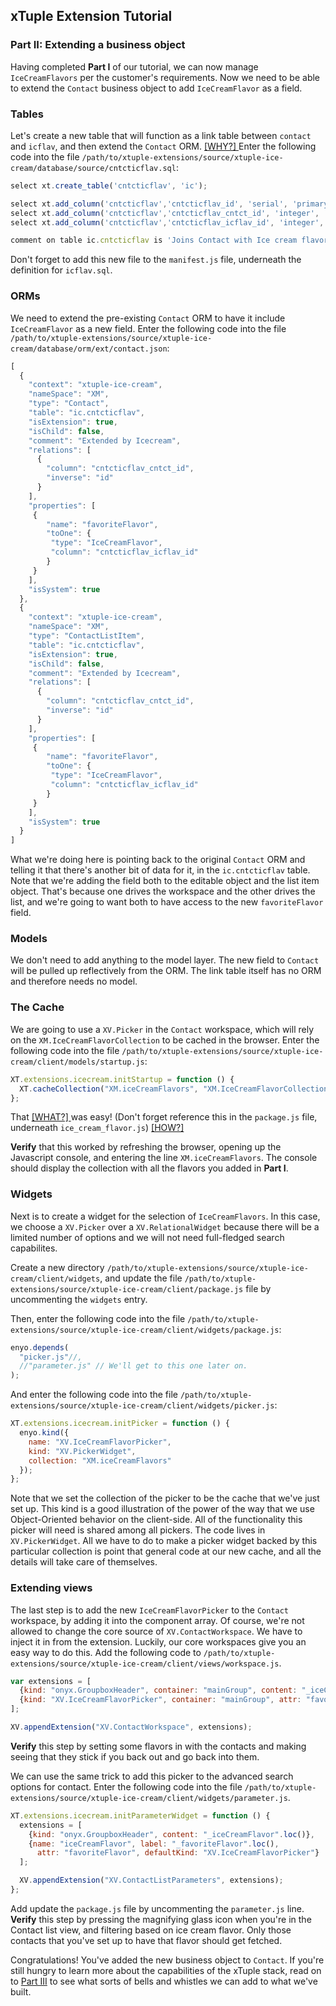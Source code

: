 ## xTuple Extension Tutorial
### Part II: Extending a business object

Having completed **Part I** of our tutorial, we can now manage `IceCreamFlavors` per the customer's requirements. Now we need to be able to extend the `Contact` business object to add `IceCreamFlavor` as a field.

### Tables

Let's create a new table that will function as a link table between `contact` and `icflav`, and then extend the `Contact` ORM.
[ [WHY?] ](TUTORIAL-FAQ.md#why-do-we-need-a-new-table-to-extend-contact)
Enter the following code into the file `/path/to/xtuple-extensions/source/xtuple-ice-cream/database/source/cntcticflav.sql`:


```javascript
select xt.create_table('cntcticflav', 'ic');

select xt.add_column('cntcticflav','cntcticflav_id', 'serial', 'primary key', 'ic');
select xt.add_column('cntcticflav','cntcticflav_cntct_id', 'integer', 'references cntct (cntct_id)', 'ic');
select xt.add_column('cntcticflav','cntcticflav_icflav_id', 'integer', 'references ic.icflav (icflav_id)', 'ic');

comment on table ic.cntcticflav is 'Joins Contact with Ice cream flavor';
```

Don't forget to add this new file to the `manifest.js` file, underneath the definition for `icflav.sql`.

### ORMs

We need to extend the pre-existing `Contact` ORM to have it include `IceCreamFlavor` as a new field. Enter the following code into the file `/path/to/xtuple-extensions/source/xtuple-ice-cream/database/orm/ext/contact.json`:

```javascript
[
  {
    "context": "xtuple-ice-cream",
    "nameSpace": "XM",
    "type": "Contact",
    "table": "ic.cntcticflav",
    "isExtension": true,
    "isChild": false,
    "comment": "Extended by Icecream",
    "relations": [
      {
        "column": "cntcticflav_cntct_id",
        "inverse": "id"
      }
    ],
    "properties": [
     {
        "name": "favoriteFlavor",
        "toOne": {
         "type": "IceCreamFlavor",
         "column": "cntcticflav_icflav_id"
        }
     }
    ],
    "isSystem": true
  },
  {
    "context": "xtuple-ice-cream",
    "nameSpace": "XM",
    "type": "ContactListItem",
    "table": "ic.cntcticflav",
    "isExtension": true,
    "isChild": false,
    "comment": "Extended by Icecream",
    "relations": [
      {
        "column": "cntcticflav_cntct_id",
        "inverse": "id"
      }
    ],
    "properties": [
     {
        "name": "favoriteFlavor",
        "toOne": {
         "type": "IceCreamFlavor",
         "column": "cntcticflav_icflav_id"
        }
     }
    ],
    "isSystem": true
  }
]
```

What we're doing here is pointing back to the original `Contact` ORM and telling it that there's another bit of data for it, in the `ic.cntcticflav` table. Note that we're adding the field both to the editable object and the list item object. That's because one drives the workspace and the other drives the list, and we're going to want both to have access to the new `favoriteFlavor` field.

### Models

We don't need to add anything to the model layer. The new field to `Contact` will be pulled up reflectively from the ORM. The link table itself has no ORM and therefore needs no model.

### The Cache

We are going to use a `XV.Picker` in the `Contact` workspace, which will rely on the `XM.IceCreamFlavorCollection` to be cached in the browser. Enter the following code into the file `/path/to/xtuple-extensions/source/xtuple-ice-cream/client/models/startup.js`:

```javascript
XT.extensions.icecream.initStartup = function () {
  XT.cacheCollection("XM.iceCreamFlavors", "XM.IceCreamFlavorCollection");
};
```

That 
[ [WHAT?] ](TUTORIAL-FAQ.md#what-is-the-xm-collection-cache)
was easy! (Don't forget reference this in the `package.js` file, underneath `ice_cream_flavor.js`)
[ [HOW?] ](https://github.com/xtuple/xtuple-extensions/blob/master/sample/xtuple-ice-cream/client/models/package.js)

**Verify** that this worked by refreshing the browser, opening up the Javascript console, and entering the line `XM.iceCreamFlavors`. The console should display the collection with all the flavors you added in **Part I**. 

### Widgets

Next is to create a widget for the selection of `IceCreamFlavors`. In this case, we choose a `XV.Picker` over a `XV.RelationalWidget` because there will be a limited number of options and we will not need full-fledged search capabilites.

Create a new directory `/path/to/xtuple-extensions/source/xtuple-ice-cream/client/widgets`, and update the file `/path/to/xtuple-extensions/source/xtuple-ice-cream/client/package.js` file by uncommenting the `widgets` entry.

Then, enter the following code into the file `/path/to/xtuple-extensions/source/xtuple-ice-cream/client/widgets/package.js`:

```javascript
enyo.depends(
  "picker.js"//,
  //"parameter.js" // We'll get to this one later on.
);
```

And enter the following code into the file `/path/to/xtuple-extensions/source/xtuple-ice-cream/client/widgets/picker.js`:

```javascript
XT.extensions.icecream.initPicker = function () {
  enyo.kind({
    name: "XV.IceCreamFlavorPicker",
    kind: "XV.PickerWidget",
    collection: "XM.iceCreamFlavors"
  });
};
```

Note that we set the collection of the picker to be the cache that we've just set up. This kind is a good illustration of the power of the way that we use Object-Oriented behavior on the client-side. All of the functionality this picker will need is shared among all pickers. The code lives in `XV.PickerWidget`. All we have to do to make a picker widget backed by this particular collection is point that general code at our new cache, and all the details will take care of themselves.

### Extending views

The last step is to add the new `IceCreamFlavorPicker` to the `Contact` workspace, by adding it into the component array. Of course, we're not allowed to change the core source of `XV.ContactWorkspace`. We have to inject it in from the extension. Luckily, our core workspaces give you an easy way to do this. Add the following code to `/path/to/xtuple-extensions/source/xtuple-ice-cream/client/views/workspace.js`.

```javascript
var extensions = [
  {kind: "onyx.GroupboxHeader", container: "mainGroup", content: "_iceCreamFlavor".loc()},
  {kind: "XV.IceCreamFlavorPicker", container: "mainGroup", attr: "favoriteFlavor" }
];

XV.appendExtension("XV.ContactWorkspace", extensions);
```

**Verify** this step by setting some flavors in with the contacts and making seeing that they stick if you back out and go back into them.

We can use the same trick to add this picker to the advanced search options for contact. Enter the following code into the file `/path/to/xtuple-extensions/source/xtuple-ice-cream/client/widgets/parameter.js`.

```javascript
XT.extensions.icecream.initParameterWidget = function () {
  extensions = [
    {kind: "onyx.GroupboxHeader", content: "_iceCreamFlavor".loc()},
    {name: "iceCreamFlavor", label: "_favoriteFlavor".loc(),
      attr: "favoriteFlavor", defaultKind: "XV.IceCreamFlavorPicker"}
  ];

  XV.appendExtension("XV.ContactListParameters", extensions);
};
```

Add update the `package.js` file by uncommenting the `parameter.js` line. **Verify** this step by pressing the magnifying glass icon when you're in the Contact list view, and filtering based on ice cream flavor. Only those contacts that you've set up to have that flavor should get fetched.

Congratulations! You've added the new business object to `Contact`. If you're still hungry to learn more about the capabilities of the xTuple stack, read on to [Part III](TUTORIAL3.md) to see what sorts of bells and whistles we can add to what we've built.
